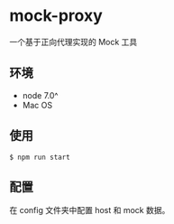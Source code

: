 # mock-proxy
一个基于正向代理实现的 Mock 工具
## 环境
- node 7.0^
- Mac OS

## 使用

```
$ npm run start
``` 

## 配置

在 config 文件夹中配置 host 和 mock 数据。